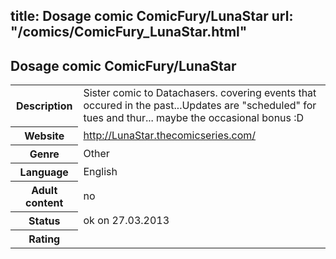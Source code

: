 title: Dosage comic ComicFury/LunaStar
url: "/comics/ComicFury_LunaStar.html"
---
Dosage comic ComicFury/LunaStar
-----------------------------------------

<table class="comicinfo">
<tr>
<th>Description</th><td>Sister comic to Datachasers. covering events that occured in the past...Updates are &quot;scheduled&quot; for tues and thur... maybe the occasional bonus :D</td>
</tr>
<tr>
<th>Website</th><td><a href="http://LunaStar.thecomicseries.com/">http://LunaStar.thecomicseries.com/</a></td>
</tr>
<tr>
<th>Genre</th><td>Other</td>
</tr>
<tr>
<th>Language</th><td>English</td>
</tr>
<tr>
<th>Adult content</th><td>no</td>
</tr>
<tr>
<th>Status</th><td>ok on 27.03.2013</td>
</tr>
<tr>
<th>Rating</th><td><div class="g-plusone" data-size="standard" data-annotation="bubble"
 data-href="http://LunaStar.thecomicseries.com/"></div></td>
</tr>
</table>
<script type="text/javascript">
  (function() {
    var po = document.createElement('script'); po.type = 'text/javascript'; po.async = true;
    po.src = 'https://apis.google.com/js/plusone.js';
    var s = document.getElementsByTagName('script')[0]; s.parentNode.insertBefore(po, s);
  })();
</script>
